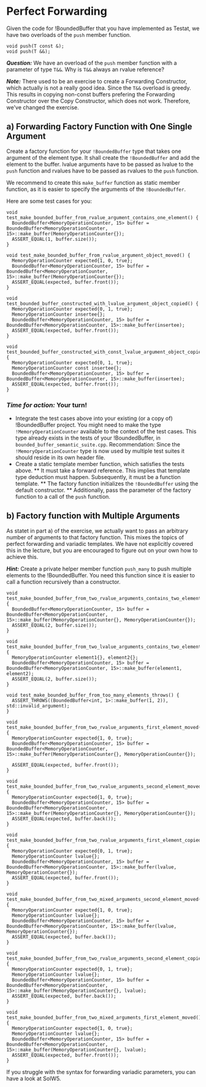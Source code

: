 # Perfect Forwarding

Given the code for !BoundedBuffer that you have implemented as Testat, we have two overloads of the `push` member function.

```
void push(T const &);
void push(T &&);
```

***Question:*** We have an overload of the `push` member function with a parameter of type `T&&`. Why is `T&&` always an rvalue reference?

***Note:*** There used to be an exercise to create a Forwarding Constructor, which actually is not a really good idea. Since the `T&&` overload is greedy. This results in copying non-const buffers prefering the Forwarding Constructor over the Copy Constructor, which does not work. Therefore, we've changed the exercise.


## a) Forwarding Factory Function with One Single Argument
Create a factory function for your `!BoundedBuffer` type that takes one argument of the element type. It shall create the `!BoundedBuffer` and add the element to the buffer. lvalue arguments have to be passed as lvalue to the `push` function and rvalues have to be passed as rvalues to the `push` function.

We recommend to create this `make_buffer` function as static member function, as it is easier to specify the arguments of the `!BoundedBuffer`.

Here are some test cases for you:
```
void test_make_bounded_buffer_from_rvalue_argument_contains_one_element() {
  BoundedBuffer<MemoryOperationCounter, 15> buffer = BoundedBuffer<MemoryOperationCounter, 15>::make_buffer(MemoryOperationCounter{});
  ASSERT_EQUAL(1, buffer.size());
}

void test_make_bounded_buffer_from_rvalue_argument_object_moved() {
  MemoryOperationCounter expected{1, 0, true};
  BoundedBuffer<MemoryOperationCounter, 15> buffer = BoundedBuffer<MemoryOperationCounter, 15>::make_buffer(MemoryOperationCounter{});
  ASSERT_EQUAL(expected, buffer.front());
}

void test_bounded_buffer_constructed_with_lvalue_argument_object_copied() {
  MemoryOperationCounter expected{0, 1, true};
  MemoryOperationCounter insertee{};
  BoundedBuffer<MemoryOperationCounter, 15> buffer = BoundedBuffer<MemoryOperationCounter, 15>::make_buffer(insertee);
  ASSERT_EQUAL(expected, buffer.front());
}

void test_bounded_buffer_constructed_with_const_lvalue_argument_object_copied() {
  MemoryOperationCounter expected{0, 1, true};
  MemoryOperationCounter const insertee{};
  BoundedBuffer<MemoryOperationCounter, 15> buffer = BoundedBuffer<MemoryOperationCounter, 15>::make_buffer(insertee);
  ASSERT_EQUAL(expected, buffer.front());
}
```

### ***Time for action:*** Your turn!
* Integrate the test cases above into your existing (or a copy of) !BoundedBuffer project. You might need to make the type `!MemoryOperationCounter` available to the context of the test cases. This type already exists in the tests of your !BoundedBuffer, in `bounded_buffer_semantic_suite.cpp`. Recommendation: Since the `!MemoryOperationCounter` type is now used by multiple test suites it should reside in its own header file.
* Create a static template member function, which satisfies the tests above.
** It must take a forward reference. This implies that template type deduction must happen. Subsequently, it must be a function template.
** The factory function initializes the `!BoundedBuffer` using the default constructor.
** Additionally, pass the parameter of the factory function to a call of the `push` function.



##  b) Factory function with Multiple Arguments
As statet in part a) of the exercise, we actually want to pass an arbitrary number of arguments to that factory function. This mixes the topics of perfect forwarding and variadic templates. We have not explicitly covered this in the lecture, but you are encouraged to figure out on your own how to achieve this.

***Hint:*** Create a private helper member function `push_many` to push multiple elements to the !BoundedBuffer. You need this function since it is easier to call a function recursively than a constructor.

```
void test_make_bounded_buffer_from_two_rvalue_arguments_contains_two_elements() {
  BoundedBuffer<MemoryOperationCounter, 15> buffer = BoundedBuffer<MemoryOperationCounter, 15>::make_buffer(MemoryOperationCounter{}, MemoryOperationCounter{});
  ASSERT_EQUAL(2, buffer.size());
}

void test_make_bounded_buffer_from_two_lvalue_arguments_contains_two_elements() {
  MemoryOperationCounter element1{}, element2{};
  BoundedBuffer<MemoryOperationCounter, 15> buffer = BoundedBuffer<MemoryOperationCounter, 15>::make_buffer(element1, element2);
  ASSERT_EQUAL(2, buffer.size());
}

void test_make_bounded_buffer_from_too_many_elements_throws() {
  ASSERT_THROWS((BoundedBuffer<int, 1>::make_buffer(1, 2)), std::invalid_argument);
}

void test_make_bounded_buffer_from_two_rvalue_arguments_first_element_moved() {
  MemoryOperationCounter expected{1, 0, true};
  BoundedBuffer<MemoryOperationCounter, 15> buffer = BoundedBuffer<MemoryOperationCounter, 15>::make_buffer(MemoryOperationCounter{}, MemoryOperationCounter{});

  ASSERT_EQUAL(expected, buffer.front());
}

void test_make_bounded_buffer_from_two_rvalue_arguments_second_element_moved() {
  MemoryOperationCounter expected{1, 0, true};
  BoundedBuffer<MemoryOperationCounter, 15> buffer = BoundedBuffer<MemoryOperationCounter, 15>::make_buffer(MemoryOperationCounter{}, MemoryOperationCounter{});
  ASSERT_EQUAL(expected, buffer.back());
}

void test_make_bounded_buffer_from_two_rvalue_arguments_first_element_copied() {
  MemoryOperationCounter expected{0, 1, true};
  MemoryOperationCounter lvalue{};
  BoundedBuffer<MemoryOperationCounter, 15> buffer = BoundedBuffer<MemoryOperationCounter, 15>::make_buffer(lvalue, MemoryOperationCounter{});
  ASSERT_EQUAL(expected, buffer.front());
}

void test_make_bounded_buffer_from_two_mixed_arguments_second_element_moved() {
  MemoryOperationCounter expected{1, 0, true};
  MemoryOperationCounter lvalue{};
  BoundedBuffer<MemoryOperationCounter, 15> buffer = BoundedBuffer<MemoryOperationCounter, 15>::make_buffer(lvalue, MemoryOperationCounter{});
  ASSERT_EQUAL(expected, buffer.back());
}

void test_make_bounded_buffer_from_two_rvalue_arguments_second_element_copied() {
  MemoryOperationCounter expected{0, 1, true};
  MemoryOperationCounter lvalue{};
  BoundedBuffer<MemoryOperationCounter, 15> buffer = BoundedBuffer<MemoryOperationCounter, 15>::make_buffer(MemoryOperationCounter{}, lvalue);
  ASSERT_EQUAL(expected, buffer.back());
}

void test_make_bounded_buffer_from_two_mixed_arguments_first_element_moved() {
  MemoryOperationCounter expected{1, 0, true};
  MemoryOperationCounter lvalue{};
  BoundedBuffer<MemoryOperationCounter, 15> buffer = BoundedBuffer<MemoryOperationCounter, 15>::make_buffer(MemoryOperationCounter{}, lvalue);
  ASSERT_EQUAL(expected, buffer.front());
}
```

If you struggle with the syntax for forwarding variadic parameters, you can have a look at SolW5.